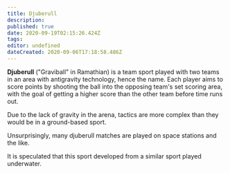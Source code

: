 ```yaml
---
title: Djuberull
description: 
published: true
date: 2020-09-19T02:15:26.424Z
tags: 
editor: undefined
dateCreated: 2020-09-06T17:18:58.486Z
---
```


**Djuberull** ("Graviball" in Ramathian) is a team sport played with two teams in an area with antigravity technology, hence the name. Each player aims to score points by shooting the ball into the opposing team's set scoring area, with the goal of getting a higher score than the other team before time runs out.

Due to the lack of gravity in the arena, tactics are more complex than they would be in a ground-based sport.

Unsurprisingly, many djuberull matches are played on space stations and the like.

It is speculated that this sport developed from a similar sport played underwater.
